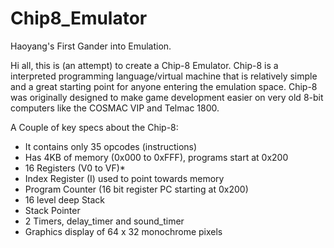 # Chip8_Emulator
Haoyang's First Gander into Emulation.

Hi all, this is (an attempt) to create a Chip-8 Emulator. Chip-8 is a interpreted programming language/virtual machine that is relatively simple and a great starting point for anyone entering the emulation space. Chip-8 was originally designed to make game development easier on very old 8-bit computers like the COSMAC VIP and Telmac 1800. 

A Couple of key specs about the Chip-8:
- It contains only 35 opcodes (instructions)
- Has 4KB of memory (0x000 to 0xFFF), programs start at 0x200
- 16 Registers (V0 to VF)* 
- Index Register (I) used to point towards memory
- Program Counter (16 bit register PC starting at 0x200)
- 16 level deep Stack
- Stack Pointer
- 2 Timers, delay_timer and sound_timer
- Graphics display of 64 x 32 monochrome pixels
